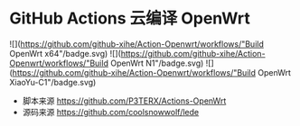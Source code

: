 # GitHub Actions 云编译 OpenWrt
![](https://github.com/github-xihe/Action-Openwrt/workflows/"Build OpenWrt x64"/badge.svg)
![](https://github.com/github-xihe/Action-Openwrt/workflows/"Build OpenWrt N1"/badge.svg)
![](https://github.com/github-xihe/Action-Openwrt/workflows/"Build OpenWrt XiaoYu-C1"/badge.svg)
- 脚本来源 https://github.com/P3TERX/Actions-OpenWrt
- 源码来源 https://github.com/coolsnowwolf/lede
